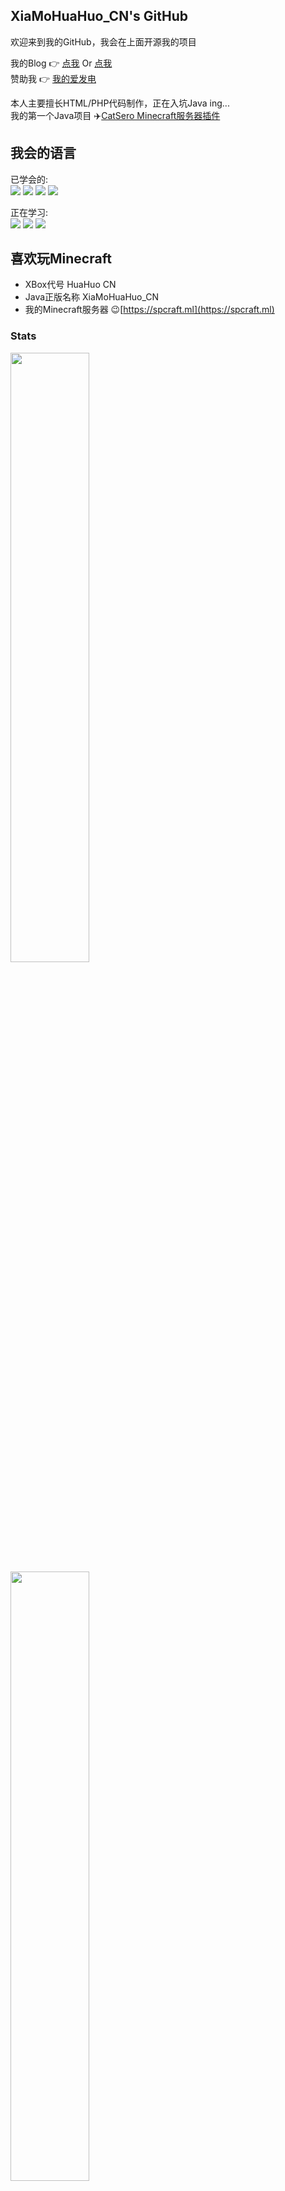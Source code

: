 ## XiaMoHuaHuo_CN's GitHub

欢迎来到我的GitHub，我会在上面开源我的项目  

我的Blog 👉 [点我](https://huahuo-cn.tk) Or [点我](https://花火吖.tk)  
赞助我 👉 [我的爱发电](https://afdian.net/@HuaHuo-CN)  

本人主要擅长HTML/PHP代码制作，正在入坑Java ing...  
我的第一个Java项目 ✈️[CatSero Minecraft服务器插件](https://github.com/XiaMoHuaHuo-CN/CatSero)

## 我会的语言

已学会的:  
![](https://img.shields.io/badge/-HTML5-e34f26?style=flat-square&logo=HTML5&logoColor=fff)
![](https://img.shields.io/badge/-CSS3-359CD6?style=flat-square&logo=CSS3&logoColor=fff)
![](https://img.shields.io/badge/-JavaScript-FFDA3E?style=flat-square&logo=JavaScript&logoColor=fff)
![](https://img.shields.io/badge/-PHP-333399?style=flat-square&logo=PHP&logoColor=fff)

正在学习:  
![](https://img.shields.io/badge/-Java-007396?style=flat-square&logo=Java&logoColor=fff)
![](https://img.shields.io/badge/Kotlin-%230095D5.svg?style=flat-square&logo=Kotlin&logoColor=fff)
![](https://img.shields.io/badge/-Pug-CC9900?style=flat-square&logo=Pug&logoColor=fff)

## 喜欢玩Minecraft

- XBox代号 HuaHuo CN  
- Java正版名称 XiaMoHuaHuo_CN  
- 我的Minecraft服务器 😉[https://spcraft.ml](https://spcraft.ml)

### Stats

<img src="https://github-readme-stats.vercel.app/api?username=XiaMoHuaHuo-CN&show_icons=true&theme=Gradient&bg_color=66CCFF,FFC0CB,66CCFF" style="width: 50%" />
<img src="https://github-readme-stats.vercel.app/api/top-langs/?username=XiaMoHuaHuo-CN&layout=compact&show_icons=true&count_private=true" style="width: 50%" />
<img src="https://fs.lolimapis.ml/GitHubUserCard/?name=XiaMoHuaHuo-CN" style="width: 50%" /> 
